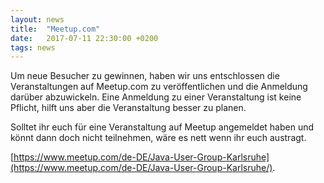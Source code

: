 ```yaml
---
layout: news
title:  "Meetup.com"
date:   2017-07-11 22:30:00 +0200
tags: news
---
```


Um neue Besucher zu gewinnen, haben wir uns entschlossen die Veranstaltungen auf Meetup.com zu veröffentlichen und die Anmeldung darüber abzuwickeln. Eine Anmeldung zu einer Veranstaltung ist keine Pflicht, hilft uns aber die Veranstaltung besser zu planen.

Solltet ihr euch für eine Veranstaltung auf Meetup angemeldet haben und könnt dann doch nicht teilnehmen, wäre es nett wenn ihr euch austragt.

[https://www.meetup.com/de-DE/Java-User-Group-Karlsruhe](https://www.meetup.com/de-DE/Java-User-Group-Karlsruhe/).
